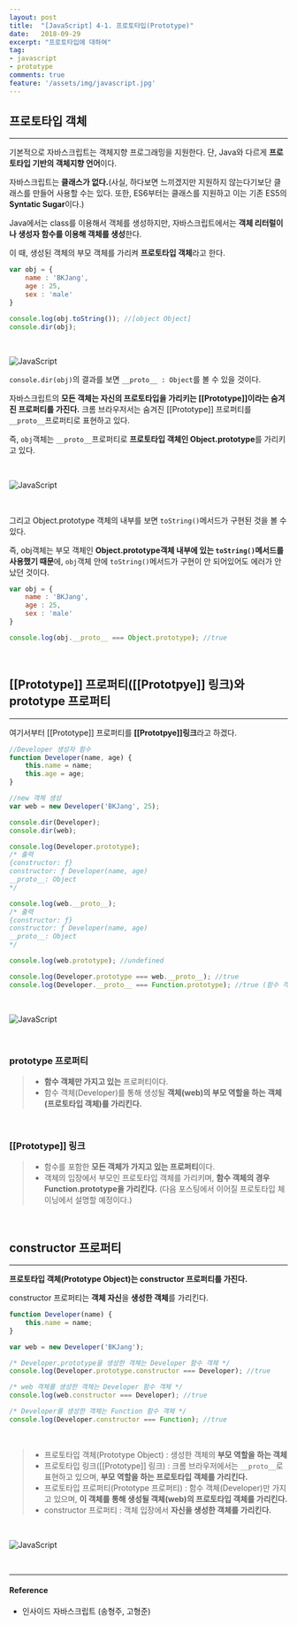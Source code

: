 ```yaml
---
layout: post
title:  "[JavaScript] 4-1. 프로토타입(Prototype)"
date:   2018-09-29
excerpt: "프로토타입에 대하여"
tag:
- javascript
- prototype
comments: true
feature: '/assets/img/javascript.jpg'
---
```


## 프로토타입 객체

---

기본적으로 자바스크립트는 객체지향 프로그래밍을 지원한다. 단, Java와 다르게 **프로토타입 기반의 객체지향 언어**이다.

자바스크립트는 **클래스가 없다.**(사실, 하다보면 느끼겠지만 지원하지 않는다기보단 클래스를 만들어 사용할 수는 있다. 또한, ES6부터는 클래스를 지원하고 이는 기존 ES5의 **Syntatic Sugar**이다.)

Java에서는 class를 이용해서 객체를 생성하지만, 자바스크립트에서는 **객체 리터럴이나 생성자 함수를 이용해 객체를 생성**한다.

이 때, 생성된 객체의 부모 객체를 가리켜 **프로토타입 객체**라고 한다.


```javascript
var obj = {
    name : 'BKJang',
    age : 25,
    sex : 'male'
}

console.log(obj.toString()); //[object Object]
console.dir(obj);
```
<br/>

![JavaScript](/assets/img/js_prototype1.png)

`console.dir(obj)`의 결과를 보면 `__proto__ : Object`를 볼 수 있을 것이다.

자바스크립트의 **모든 객체는 자신의 프로토타입을 가리키는 [[Prototype]]이라는 숨겨진 프로퍼티를 가진다.**
크롬 브라우저서는 숨겨진 [[Prototype]] 프로퍼티를 `__proto__`프로퍼티로 표현하고 있다. 

즉, `obj`객체는 `__proto__`프로퍼티로 **프로토타입 객체인 Object.prototype**를 가리키고 있다.

<br/>

![JavaScript](/assets/img/js_prototype2.png)

<br/>

그리고 Object.prototype 객체의 내부를 보면 `toString()`메서드가 구현된 것을 볼 수 있다.

즉, obj객체는 부모 객체인 **Object.prototype객체 내부에 있는 `toString()`메서드를 사용했기 때문**에, `obj`객체 안에 `toString()`메서드가 구현이 안 되어있어도 에러가 안났던 것이다.

```javascript
var obj = {
    name : 'BKJang',
    age : 25,
    sex : 'male'
}

console.log(obj.__proto__ === Object.prototype); //true
```

<br/>

## [[Prototype]] 프로퍼티([[Prototpye]] 링크)와 prototype 프로퍼티

---

여기서부터 [[Prototype]] 프로퍼티를 **[[Prototpye]]링크**라고 하겠다.

```javascript
//Developer 생성자 함수
function Developer(name, age) {
    this.name = name;
    this.age = age;
}

//new 객체 생성
var web = new Developer('BKJang', 25);

console.dir(Developer);
console.dir(web);

console.log(Developer.prototype); 
/* 출력
{constructor: ƒ}
constructor: ƒ Developer(name, age)
__proto__: Object
*/

console.log(web.__proto__);
/* 출력
{constructor: ƒ}
constructor: ƒ Developer(name, age)
__proto__: Object
*/

console.log(web.prototype); //undefined

console.log(Developer.prototype === web.__proto__); //true
console.log(Developer.__proto__ === Function.prototype); //true (함수 객체의 __proto__([[Prototype]]링크))는 Function.prototype을 가리킨다.
```
<br/>

![JavaScript](/assets/img/js_prototype3.png)

<br/>

### prototype 프로퍼티

> * **함수 객체만 가지고 있는** 프로퍼티이다.
> * 함수 객체(Developer)를 통해 생성될 **객체(web)의 부모 역할을 하는 객체(프로토타입 객체)를 가리킨다.**

<br/>

### [[Prototype]] 링크

> * 함수를 포함한 **모든 객체가 가지고 있는 프로퍼티**이다.
> * 객체의 입장에서 부모인 프로토타입 객체를 가리키며, **함수 객체의 경우 Function.prototype을 가리킨다.** (다음 포스팅에서 이어질 프로토타입 체이닝에서 설명할 예정이다.)

<br/>

## constructor 프로퍼티

---

**프로토타입 객체(Prototype Object)는 constructor 프로퍼티를 가진다.**

constructor 프로퍼티는 **객체 자신**을 **생성한 객체**를 가리킨다.

```javascript
function Developer(name) {
    this.name = name;
}

var web = new Developer('BKJang');

/* Developer.prototype을 생성한 객체는 Developer 함수 객체 */
console.log(Developer.prototype.constructor === Developer); //true

/* web 객체를 생성한 객체는 Developer 함수 객체 */
console.log(web.constructor === Developer); //true

/* Developer를 생성한 객체는 Function 함수 객체 */
console.log(Developer.constructor === Function); //true
```

<br/>

> * 프로토타입 객체(Prototype Object) : 생성한 객체의 **부모 역할을 하는 객체**
> * 프로토타입 링크([[Prototype]] 링크) : 크롬 브라우저에서는 `__proto__`로 표현하고 있으며, **부모 역할을 하는 프로토타입 객체를 가리킨다.**
> * 프로토타입 프로퍼티(Prototype 프로퍼티) : 함수 객체(Developer)만 가지고 있으며, **이 객체를 통해 생성될 객체(web)의 프로토타입 객체를 가리킨다.**
> * constructor 프로퍼티 : 객체 입장에서 **자신을 생성한 객체를 가리킨다.**

<br/> 

![JavaScript](/assets/img/js_prototype4.png)

<br/>

* * *
#### Reference
- 인사이드 자바스크립트 (송형주, 고형준)